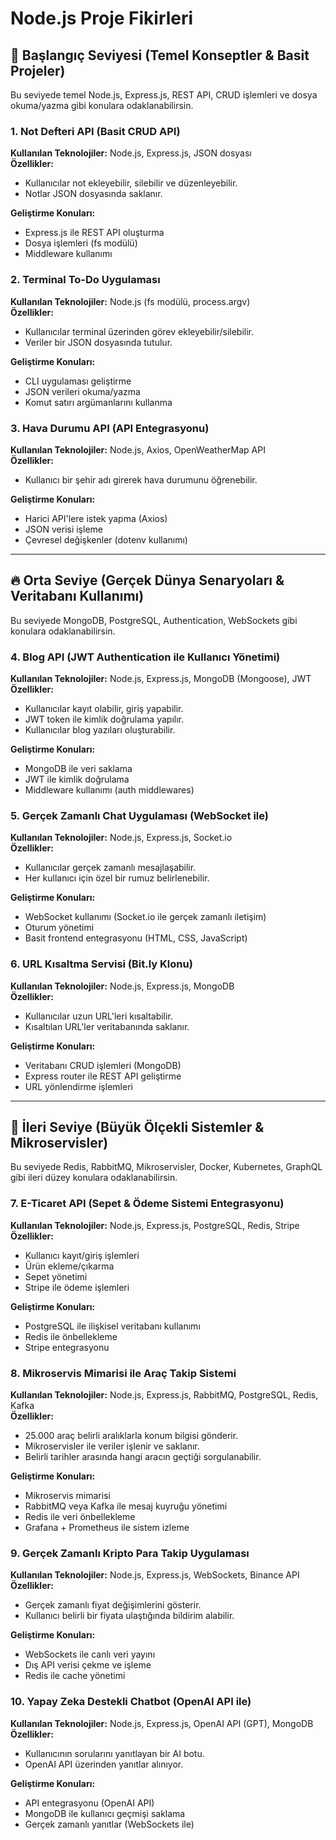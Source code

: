 # Node.js Proje Fikirleri

## 🚀 Başlangıç Seviyesi (Temel Konseptler & Basit Projeler)
Bu seviyede temel Node.js, Express.js, REST API, CRUD işlemleri ve dosya okuma/yazma gibi konulara odaklanabilirsin.

### 1. Not Defteri API (Basit CRUD API)
**Kullanılan Teknolojiler:** Node.js, Express.js, JSON dosyası  
**Özellikler:**
- Kullanıcılar not ekleyebilir, silebilir ve düzenleyebilir.
- Notlar JSON dosyasında saklanır.

**Geliştirme Konuları:**
- Express.js ile REST API oluşturma
- Dosya işlemleri (fs modülü)
- Middleware kullanımı

### 2. Terminal To-Do Uygulaması
**Kullanılan Teknolojiler:** Node.js (fs modülü, process.argv)  
**Özellikler:**
- Kullanıcılar terminal üzerinden görev ekleyebilir/silebilir.
- Veriler bir JSON dosyasında tutulur.

**Geliştirme Konuları:**
- CLI uygulaması geliştirme
- JSON verileri okuma/yazma
- Komut satırı argümanlarını kullanma

### 3. Hava Durumu API (API Entegrasyonu)
**Kullanılan Teknolojiler:** Node.js, Axios, OpenWeatherMap API  
**Özellikler:**
- Kullanıcı bir şehir adı girerek hava durumunu öğrenebilir.

**Geliştirme Konuları:**
- Harici API'lere istek yapma (Axios)
- JSON verisi işleme
- Çevresel değişkenler (dotenv kullanımı)

---

## 🔥 Orta Seviye (Gerçek Dünya Senaryoları & Veritabanı Kullanımı)
Bu seviyede MongoDB, PostgreSQL, Authentication, WebSockets gibi konulara odaklanabilirsin.

### 4. Blog API (JWT Authentication ile Kullanıcı Yönetimi)
**Kullanılan Teknolojiler:** Node.js, Express.js, MongoDB (Mongoose), JWT  
**Özellikler:**
- Kullanıcılar kayıt olabilir, giriş yapabilir.
- JWT token ile kimlik doğrulama yapılır.
- Kullanıcılar blog yazıları oluşturabilir.

**Geliştirme Konuları:**
- MongoDB ile veri saklama
- JWT ile kimlik doğrulama
- Middleware kullanımı (auth middlewares)

### 5. Gerçek Zamanlı Chat Uygulaması (WebSocket ile)
**Kullanılan Teknolojiler:** Node.js, Express.js, Socket.io  
**Özellikler:**
- Kullanıcılar gerçek zamanlı mesajlaşabilir.
- Her kullanıcı için özel bir rumuz belirlenebilir.

**Geliştirme Konuları:**
- WebSocket kullanımı (Socket.io ile gerçek zamanlı iletişim)
- Oturum yönetimi
- Basit frontend entegrasyonu (HTML, CSS, JavaScript)

### 6. URL Kısaltma Servisi (Bit.ly Klonu)
**Kullanılan Teknolojiler:** Node.js, Express.js, MongoDB  
**Özellikler:**
- Kullanıcılar uzun URL'leri kısaltabilir.
- Kısaltılan URL'ler veritabanında saklanır.

**Geliştirme Konuları:**
- Veritabanı CRUD işlemleri (MongoDB)
- Express router ile REST API geliştirme
- URL yönlendirme işlemleri

---

## 🚀 İleri Seviye (Büyük Ölçekli Sistemler & Mikroservisler)
Bu seviyede Redis, RabbitMQ, Mikroservisler, Docker, Kubernetes, GraphQL gibi ileri düzey konulara odaklanabilirsin.

### 7. E-Ticaret API (Sepet & Ödeme Sistemi Entegrasyonu)
**Kullanılan Teknolojiler:** Node.js, Express.js, PostgreSQL, Redis, Stripe  
**Özellikler:**
- Kullanıcı kayıt/giriş işlemleri
- Ürün ekleme/çıkarma
- Sepet yönetimi
- Stripe ile ödeme işlemleri

**Geliştirme Konuları:**
- PostgreSQL ile ilişkisel veritabanı kullanımı
- Redis ile önbellekleme
- Stripe entegrasyonu

### 8. Mikroservis Mimarisi ile Araç Takip Sistemi
**Kullanılan Teknolojiler:** Node.js, Express.js, RabbitMQ, PostgreSQL, Redis, Kafka  
**Özellikler:**
- 25.000 araç belirli aralıklarla konum bilgisi gönderir.
- Mikroservisler ile veriler işlenir ve saklanır.
- Belirli tarihler arasında hangi aracın geçtiği sorgulanabilir.

**Geliştirme Konuları:**
- Mikroservis mimarisi
- RabbitMQ veya Kafka ile mesaj kuyruğu yönetimi
- Redis ile veri önbellekleme
- Grafana + Prometheus ile sistem izleme

### 9. Gerçek Zamanlı Kripto Para Takip Uygulaması
**Kullanılan Teknolojiler:** Node.js, Express.js, WebSockets, Binance API  
**Özellikler:**
- Gerçek zamanlı fiyat değişimlerini gösterir.
- Kullanıcı belirli bir fiyata ulaştığında bildirim alabilir.

**Geliştirme Konuları:**
- WebSockets ile canlı veri yayını
- Dış API verisi çekme ve işleme
- Redis ile cache yönetimi

### 10. Yapay Zeka Destekli Chatbot (OpenAI API ile)
**Kullanılan Teknolojiler:** Node.js, Express.js, OpenAI API (GPT), MongoDB  
**Özellikler:**
- Kullanıcının sorularını yanıtlayan bir AI botu.
- OpenAI API üzerinden yanıtlar alınıyor.

**Geliştirme Konuları:**
- API entegrasyonu (OpenAI API)
- MongoDB ile kullanıcı geçmişi saklama
- Gerçek zamanlı yanıtlar (WebSockets ile)

